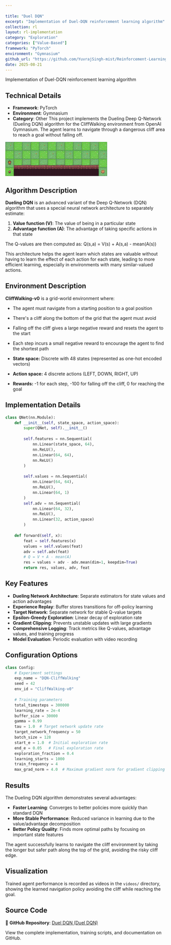 ```yaml
---

title: "Duel DQN"
excerpt: "Implementation of Duel-DQN reinforcement learning algorithm"
collection: rl
layout: rl-implementation
category: "Exploration"
categories: ["Value-Based"]
framework: "PyTorch"
environment: "Gymnasium"
github_url: "https://github.com/YuvrajSingh-mist/Reinforcement-Learning/tree/master/Duel-DQN"
date: 2025-08-21
---
```



Implementation of Duel-DQN reinforcement learning algorithm


## Technical Details
- **Framework**: PyTorch
- **Environment**: Gymnasium
- **Category**: Other
This project implements the Dueling Deep Q-Network (Dueling DQN) algorithm for the CliffWalking environment from OpenAI Gymnasium. The agent learns to navigate through a dangerous cliff area to reach a goal without falling off.

![Cliff Climbing Environment](https://raw.githubusercontent.com/YuvrajSingh-mist/Reinforcement-Learning/master/Duel-DQN/images/output.gif)

## Algorithm Description

**Dueling DQN** is an advanced variant of the Deep Q-Network (DQN) algorithm that uses a special neural network architecture to separately estimate:

1. **Value function (V)**: The value of being in a particular state
2. **Advantage function (A)**: The advantage of taking specific actions in that state

The Q-values are then computed as: Q(s,a) = V(s) + A(s,a) - mean(A(s))

This architecture helps the agent learn which states are valuable without having to learn the effect of each action for each state, leading to more efficient learning, especially in environments with many similar-valued actions.

## Environment Description

**CliffWalking-v0** is a grid-world environment where:
- The agent must navigate from a starting position to a goal position
- There's a cliff along the bottom of the grid that the agent must avoid
- Falling off the cliff gives a large negative reward and resets the agent to the start
- Each step incurs a small negative reward to encourage the agent to find the shortest path

- **State space:** Discrete with 48 states (represented as one-hot encoded vectors)
- **Action space:** 4 discrete actions (LEFT, DOWN, RIGHT, UP)
- **Rewards:** -1 for each step, -100 for falling off the cliff, 0 for reaching the goal

## Implementation Details

```python
class QNet(nn.Module):
    def __init__(self, state_space, action_space):
        super(QNet, self).__init__()
        
        self.features = nn.Sequential(
            nn.Linear(state_space, 64),
            nn.ReLU(),
            nn.Linear(64, 64),
            nn.ReLU()
        )
        
        self.values = nn.Sequential(
            nn.Linear(64, 64),
            nn.ReLU(),
            nn.Linear(64, 1) 
        )
        self.adv = nn.Sequential(
            nn.Linear(64, 32),
            nn.ReLU(),
            nn.Linear(32, action_space)
        )
        
    def forward(self, x):
        feat = self.features(x)
        values = self.values(feat)
        adv = self.adv(feat)
        # Q = V + A - mean(A)
        res = values + adv - adv.mean(dim=1, keepdim=True)
        return res, values, adv, feat
```

## Key Features

- **Dueling Network Architecture**: Separate estimators for state values and action advantages
- **Experience Replay**: Buffer stores transitions for off-policy learning
- **Target Network**: Separate network for stable Q-value targets
- **Epsilon-Greedy Exploration**: Linear decay of exploration rate
- **Gradient Clipping**: Prevents unstable updates with large gradients
- **Comprehensive Logging**: Track metrics like Q-values, advantage values, and training progress
- **Model Evaluation**: Periodic evaluation with video recording

## Configuration Options

```python
class Config:
    # Experiment settings
    exp_name = "DQN-CliffWalking"
    seed = 42
    env_id = "CliffWalking-v0"
    
    # Training parameters
    total_timesteps = 300000
    learning_rate = 2e-4
    buffer_size = 30000
    gamma = 0.99
    tau = 1.0  # Target network update rate
    target_network_frequency = 50
    batch_size = 128
    start_e = 1.0  # Initial exploration rate
    end_e = 0.05   # Final exploration rate
    exploration_fraction = 0.4
    learning_starts = 1000
    train_frequency = 4
    max_grad_norm = 4.0  # Maximum gradient norm for gradient clipping
```

## Results

The Dueling DQN algorithm demonstrates several advantages:

- **Faster Learning**: Converges to better policies more quickly than standard DQN
- **More Stable Performance**: Reduced variance in learning due to the value/advantage decomposition
- **Better Policy Quality**: Finds more optimal paths by focusing on important state features

The agent successfully learns to navigate the cliff environment by taking the longer but safer path along the top of the grid, avoiding the risky cliff edge.

## Visualization

Trained agent performance is recorded as videos in the `videos/` directory, showing the learned navigation policy avoiding the cliff while reaching the goal.



## Source Code
📁 **GitHub Repository**: [Duel DQN (Duel DQN)](https://github.com/YuvrajSingh-mist/Reinforcement-Learning/tree/master/Duel-DQN)

View the complete implementation, training scripts, and documentation on GitHub.
